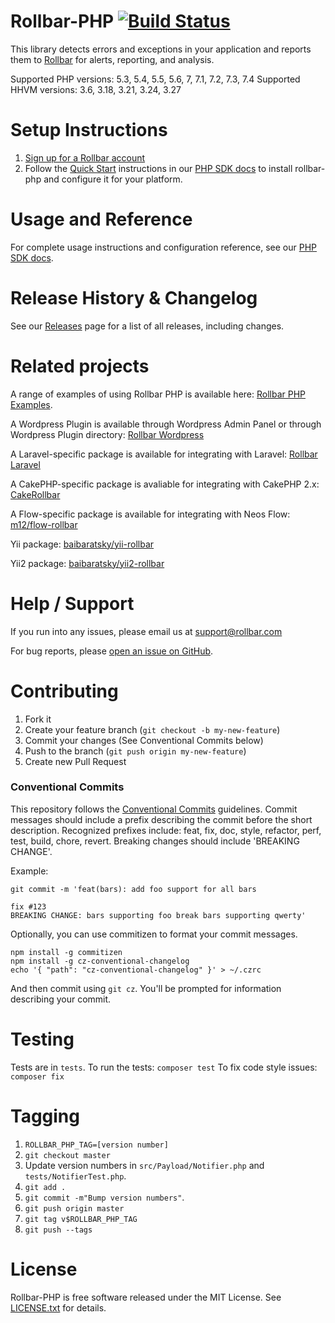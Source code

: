 # Rollbar-PHP [![Build Status](https://api.travis-ci.org/rollbar/rollbar-php.png)](https://travis-ci.org/rollbar/rollbar-php)

This library detects errors and exceptions in your application and reports them to [Rollbar](https://rollbar.com) for alerts, reporting, and analysis.

Supported PHP versions: 5.3, 5.4, 5.5, 5.6, 7, 7.1, 7.2, 7.3, 7.4
Supported HHVM versions: 3.6, 3.18, 3.21, 3.24, 3.27

# Setup Instructions

1. [Sign up for a Rollbar account](https://rollbar.com/signup)
2. Follow the [Quick Start](https://docs.rollbar.com/v1.0.0/docs/php#section-quick-start) instructions in our [PHP SDK docs](https://docs.rollbar.com/docs/php) to install rollbar-php and configure it for your platform.

# Usage and Reference

For complete usage instructions and configuration reference, see our [PHP SDK docs](https://docs.rollbar.com/docs/php).
  
# Release History & Changelog

See our [Releases](https://github.com/rollbar/rollbar-php/releases) page for a list of all releases, including changes.

# Related projects

A range of examples of using Rollbar PHP is available here: [Rollbar PHP Examples](https://github.com/rollbar/rollbar-php-examples).

A Wordpress Plugin is available through Wordpress Admin Panel or through Wordpress Plugin directory: [Rollbar Wordpress](https://wordpress.org/plugins/rollbar/)

A Laravel-specific package is available for integrating with Laravel: [Rollbar Laravel](https://github.com/rollbar/rollbar-php-laravel)

A CakePHP-specific package is avaliable for integrating with CakePHP 2.x:
[CakeRollbar](https://github.com/tranfuga25s/CakeRollbar)

A Flow-specific package is available for integrating with Neos Flow: [m12/flow-rollbar](https://packagist.org/packages/m12/flow-rollbar)

Yii package: [baibaratsky/yii-rollbar](https://github.com/baibaratsky/yii-rollbar)

Yii2 package: [baibaratsky/yii2-rollbar](https://github.com/baibaratsky/yii2-rollbar)

# Help / Support

If you run into any issues, please email us at [support@rollbar.com](mailto:support@rollbar.com)

For bug reports, please [open an issue on GitHub](https://github.com/rollbar/rollbar-php/issues/new).

# Contributing

1. Fork it
2. Create your feature branch (`git checkout -b my-new-feature`)
3. Commit your changes (See Conventional Commits below)
4. Push to the branch (`git push origin my-new-feature`)
5. Create new Pull Request

### Conventional Commits
This repository follows the [Conventional Commits](https://www.conventionalcommits.org/en/v1.0.0-beta.4/) guidelines.
Commit messages should include a prefix describing the commit before the short description.
Recognized prefixes include: feat, fix, doc, style, refactor, perf, test, build, chore, revert.
Breaking changes should include 'BREAKING CHANGE'.

Example:
```
git commit -m 'feat(bars): add foo support for all bars

fix #123
BREAKING CHANGE: bars supporting foo break bars supporting qwerty'
```

Optionally, you can use commitizen to format your commit messages.
```
npm install -g commitizen
npm install -g cz-conventional-changelog
echo '{ "path": "cz-conventional-changelog" }' > ~/.czrc
```

And then commit using `git cz`. You'll be prompted for information describing your commit.

# Testing
Tests are in `tests`.
To run the tests: `composer test`
To fix code style issues: `composer fix`

# Tagging

1. `ROLLBAR_PHP_TAG=[version number]`
2. `git checkout master`
3. Update version numbers in `src/Payload/Notifier.php` and `tests/NotifierTest.php`.
4. `git add .`
5. `git commit -m"Bump version numbers"`.
6. `git push origin master`
7. `git tag v$ROLLBAR_PHP_TAG`
8. `git push --tags`

# License
Rollbar-PHP is free software released under the MIT License. See [LICENSE.txt](LICENSE.txt) for details.
